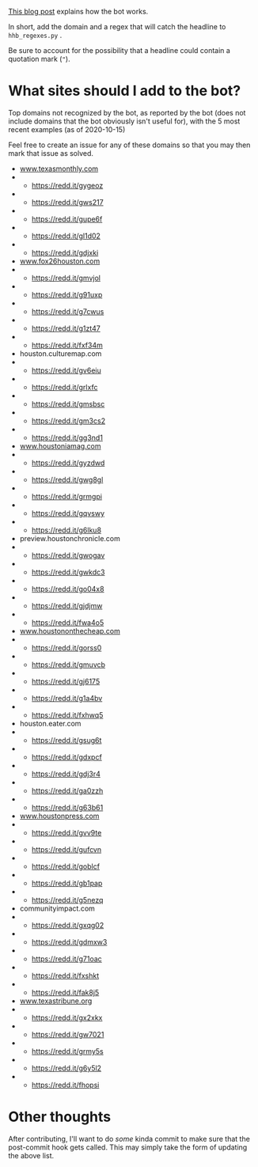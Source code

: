 [This blog post](https://blog.seemsgood.com/how-my-r-houston-headline-bot-works/) explains how the bot works.

In short, add the domain and a regex that will catch the headline to `hhb_regexes.py` .

Be sure to account for the possibility that a headline could contain a quotation mark (`"`).

# What sites should I add to the bot?

Top domains not recognized by the bot, as reported by the bot (does not include domains that the bot obviously isn't useful for), with the 5 most recent examples (as of 2020-10-15)

Feel free to create an issue for any of these domains so that you may then mark that issue as solved.

* www.texasmonthly.com
* * https://redd.it/gygeoz
* * https://redd.it/gws217
* * https://redd.it/gupe6f
* * https://redd.it/gl1d02
* * https://redd.it/gdjxki
* www.fox26houston.com
* * https://redd.it/gmvjol
* * https://redd.it/g91uxp
* * https://redd.it/g7cwus
* * https://redd.it/g1zt47
* * https://redd.it/fxf34m
* houston.culturemap.com
* * https://redd.it/gv6eiu
* * https://redd.it/grlxfc
* * https://redd.it/gmsbsc
* * https://redd.it/gm3cs2
* * https://redd.it/gg3nd1
* www.houstoniamag.com
* * https://redd.it/gyzdwd
* * https://redd.it/gwg8gl
* * https://redd.it/grmgpi
* * https://redd.it/gqvswy
* * https://redd.it/g6lku8
* preview.houstonchronicle.com
* * https://redd.it/gwogav
* * https://redd.it/gwkdc3
* * https://redd.it/go04x8
* * https://redd.it/gjdjmw
* * https://redd.it/fwa4o5
* www.houstononthecheap.com
* * https://redd.it/gorss0
* * https://redd.it/gmuvcb
* * https://redd.it/gj6175
* * https://redd.it/g1a4bv
* * https://redd.it/fxhwq5
* houston.eater.com
* * https://redd.it/gsug6t
* * https://redd.it/gdxpcf
* * https://redd.it/gdj3r4
* * https://redd.it/ga0zzh
* * https://redd.it/g63b61
* www.houstonpress.com
* * https://redd.it/gvv9te
* * https://redd.it/gufcvn
* * https://redd.it/goblcf
* * https://redd.it/gb1pap
* * https://redd.it/g5nezq
* communityimpact.com
* * https://redd.it/gxqg02
* * https://redd.it/gdmxw3
* * https://redd.it/g71oac
* * https://redd.it/fxshkt
* * https://redd.it/fak8j5
* www.texastribune.org
* * https://redd.it/gx2xkx
* * https://redd.it/gw7021
* * https://redd.it/grmy5s
* * https://redd.it/g6y5l2
* * https://redd.it/fhopsi

# Other thoughts

After contributing, I'll want to do _some_ kinda commit to make sure that the post-commit hook gets called. This may simply take the form of updating the above list.